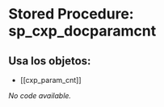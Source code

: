 # Stored Procedure: sp_cxp_docparamcnt

## Usa los objetos:
- [[cxp_param_cnt]]

*No code available.*
